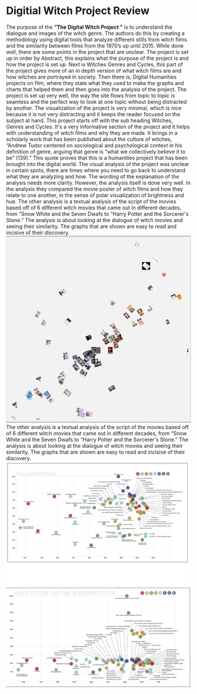 # Digitial Witch Project Review 
The purpose of the **“The Digital Witch Project ”** is to understand the dialogue and images of the witch genre. The authors do this by creating a methodology using digital tools that analyze different stills from witch films and the similarity between films from the 1970’s up until 2015. While done well, there are some points in the project that are unclear. The project is set up in order by Abstract, this explains what the purpose of the project is and how the project is set up. Next is Witches Genres and Cycles, this part of the project gives more of an in depth version of what witch films are and how witches are portrayed in society. Then there is, Digital Humanities projects on film, where they state what they used to make the graphs and charts that helped them and then goes into the analysis of the project.
The project is set up very well, the way the site flows from topic to topic is seamless and the perfect way to look at one topic without being distracted by another. The visualization of the project is very minimal, which is nice because it is not very distracting and it keeps the reader focused on the subject at hand. This project starts off with the sub heading Witches, Genres and Cycles. It's a very informative section of the project and it helps with understanding of witch films and why they are made. It brings in a scholarly work that has been published about the culture of witches, “Andrew Tudor centered on sociological and psychological context in his definition of genre, arguing that genre is “what we collectively believe it to be” (139).” This quote proves that this is a humanities project that has been brought into the digital world. 
The visual analysis of the project was unclear in certain spots, there are times where you need to go back to understand what they are analyzing and how. The wording of the explanation of the analysis needs more clarity. However, the analysis itself is done very well. In the analysis they compared the movie poster of witch films and how they relate to one another, in the sense of polar visualization of brightness and hue. 
The other analysis is a textual analysis of the script of the movies based off of 6 different witch movies that came out in different decades, from “Snow White and the Seven Dwafs to “Harry Potter and the Sorcerer's Stone.” The analysis is about looking at  the dialogue of witch movies and seeing their similarity. The graphs that are shown are easy to read and incisive of their discovery. ![Visualization Graph](https://github.com/laurynloves/laurynloves/blob/gh-pages/images/Screen%20Shot%202020-09-24%20at%2016.29.29.jpg)
The other analysis is a textual analysis of the script of the movies based off of 6 different witch movies that came out in different decades, from “Snow White and the Seven Dwafs to “Harry Potter and the Sorcerer's Stone.” The analysis is about looking at  the dialogue of witch movies and seeing their similarity. The graphs that are shown are easy to read and incisive of their discovery. ![Texual Analysis Graph](https://github.com/laurynloves/laurynloves/blob/gh-pages/images/Screen%20Shot%202020-09-24%20at%2016.39.32.jpg)
